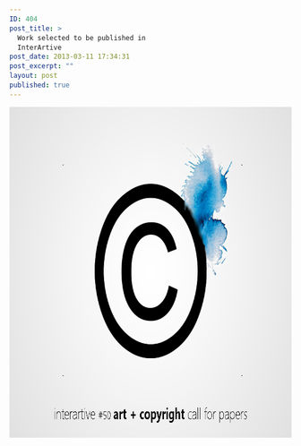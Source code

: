 ```yaml
---
ID: 404
post_title: >
  Work selected to be published in
  InterArtive
post_date: 2013-03-11 17:34:31
post_excerpt: ""
layout: post
published: true
---
```

<a href="http://interartive.org/"><img class="alignnone size-full wp-image-412" alt="art-and-copyrightEN" src="/uploads/2013/03/art-and-copyrightEN.jpg" width="787" height="591" /></a>